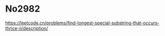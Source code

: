 # No2982

https://leetcode.cn/problems/find-longest-special-substring-that-occurs-thrice-ii/description/
